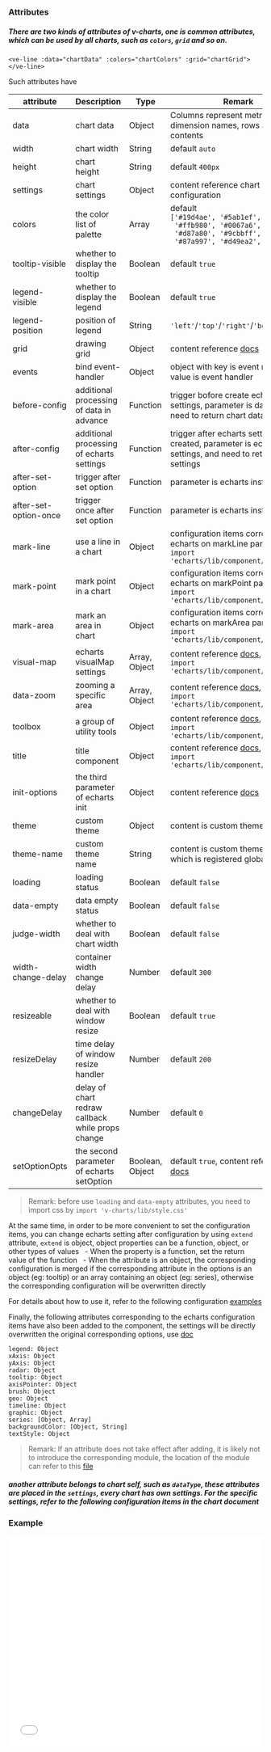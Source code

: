 ### Attributes

##### There are two kinds of attributes of v-charts, one is common attributes, which can be used by all charts, such as `colors`, `grid` and so on.

`<ve-line :data="chartData" :colors="chartColors" :grid="chartGrid"></ve-line>`

Such attributes have

| attribute | Description | Type | Remark |
| --- | --- | --- | --- |
| data | chart data | Object | Columns represent metrics and dimension names, rows are data contents |
| width | chart width | String | default `auto` |
| height | chart height | String | default `400px` |
| settings | chart settings | Object | content reference chart specific configuration |
| colors | the color list of palette | Array | default <br>`['#19d4ae', '#5ab1ef', '#fa6e86',`<br>` '#ffb980', '#0067a6', '#c4b4e4',`<br>` '#d87a80', '#9cbbff', '#d9d0c7',`<br>` '#87a997', '#d49ea2', '#5b4947']` |
| tooltip-visible | whether to display the tooltip | Boolean | default `true` |
| legend-visible | whether to display the legend | Boolean | default `true` |
| legend-position | position of legend | String | `'left'`/`'top'`/`'right'`/`'bottom'` |
| grid | drawing grid | Object | content reference [docs](https://ecomfe.github.io/echarts-doc/public/en/option.html#grid) |
| events | bind event-handler | Object | object with key is event name and value is event handler  |
| before-config | additional processing of data in advance | Function | trigger bofore create echarts settings, parameter is data, and need to return chart data |
| after-config | additional processing of echarts settings | Function | trigger after echarts settings created, parameter is echarts settings, and need to return echarts settings |
| after-set-option | trigger after set option | Function | parameter is echarts instance |
| after-set-option-once | trigger once after set option | Function | parameter is echarts instance |
| mark-line | use a line in a chart | Object | configuration items correspond to echarts on markLine part, neet to <br>`import 'echarts/lib/component/markLine'` |
| mark-point | mark point in a chart | Object | configuration items correspond to echarts on markPoint part, neet to `import 'echarts/lib/component/markPoint'` |
| mark-area | mark an area in chart | Object | configuration items correspond to echarts on markArea part, neet to `import 'echarts/lib/component/markAreae'` |
| visual-map | echarts visualMap settings | Array, Object | content reference [docs](https://ecomfe.github.io/echarts-doc/public/en/option.html#visualMap), neet to `import 'echarts/lib/component/visualMap'` |
| data-zoom | zooming a specific area | Array, Object | content reference [docs](https://ecomfe.github.io/echarts-doc/public/en/option.html#dataZoom), neet to `import 'echarts/lib/component/dataZoom'` |
| toolbox | a group of utility tools | Object | content reference [docs](https://ecomfe.github.io/echarts-doc/public/en/option.html#toolbox), neet to `import 'echarts/lib/component/toolbox'` |
| title | title component | Object | content reference [docs](https://ecomfe.github.io/echarts-doc/public/en/option.html#title), neet to `import 'echarts/lib/component/title'` |
| init-options | the third parameter of echarts init | Object | content reference [docs](https://ecomfe.github.io/echarts-doc/public/en/api.html#echarts) |
| theme | custom theme | Object | content is custom theme settings |
| theme-name |  custom theme name | String | content is custom theme name which is registered globally |
| loading | loading status | Boolean | default `false` |
| data-empty | data empty status | Boolean | default `false` |
| judge-width | whether to deal with chart width |  Boolean | default `false` |
| width-change-delay | container width change delay | Number | default `300` |
| resizeable | whether to deal with window resize |  Boolean | default `true` |
| resizeDelay | time delay of window resize handler | Number | default `200` |
| changeDelay | delay of chart redraw callback while props change |  Number | default `0` |
| setOptionOpts | the second parameter of echarts setOption | Boolean, Object | default `true`, content reference [docs](http://echarts.baidu.com/api.html#echartsInstance.setOption) |

> Remark: before use `loading` and `data-empty` attributes, you need to import css by `import 'v-charts/lib/style.css'`

At the same time, in order to be more convenient to set the configuration items, you can change echarts setting after configuration by using `extend` attribute, `extend` is object, object properties can be a function, object, or other types of values
  - When the property is a function, set the return value of the function
  - When the attribute is an object, the corresponding configuration is merged if the corresponding attribute in the options is an object (eg: tooltip) or an array containing an object (eg: series), otherwise the corresponding configuration will be overwritten directly

For details about how to use it, refer to the following configuration [examples](/#/en/props-demo2)

Finally, the following attributes corresponding to the echarts configuration items have also been added to the component, the settings will be directly overwritten the original corresponding options, use [doc](https://ecomfe.github.io/echarts-doc/public/en/option.html)

```
legend: Object
xAxis: Object
yAxis: Object
radar: Object
tooltip: Object
axisPointer: Object
brush: Object
geo: Object
timeline: Object
graphic: Object
series: [Object, Array]
backgroundColor: [Object, String]
textStyle: Object
```

> Remark: If an attribute does not take effect after adding, it is likely not to introduce the corresponding module, the location of the module can refer to this [file](https://github.com/ecomfe/echarts/blob/master/index.js)


##### another attribute belongs to chart self, such as `dataType`, these attributes are placed in the `settings`, every chart has own settings. For the specific settings, refer to the following configuration items in the chart document

### Example

<iframe width="100%" height="415" src="//jsfiddle.net/vue_echarts/he1u3j75/54/embedded/result,html,js/?bodyColor=fff" allowfullscreen="allowfullscreen" frameborder="0"></iframe>
